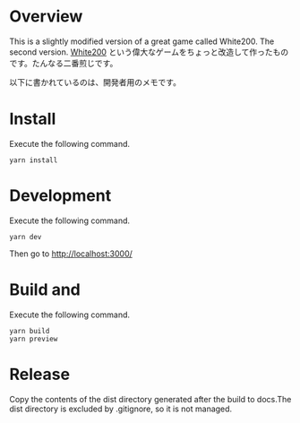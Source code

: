 # Overview

This is a slightly modified version of a great game called White200. The second version.
[White200](https://tumoiyorozu.github.io/white200/) という偉大なゲームをちょっと改造して作ったものです。たんなる二番煎じです。

以下に書かれているのは、開発者用のメモです。

# Install

Execute the following command.

    yarn install

# Development

Execute the following command.

    yarn dev

Then go to [http://localhost:3000/](http://localhost:3000/)

# Build and

Execute the following command.

    yarn build
    yarn preview

# Release

Copy the contents of the dist directory generated after the build to docs.The dist directory is excluded by .gitignore, so it is not managed.

